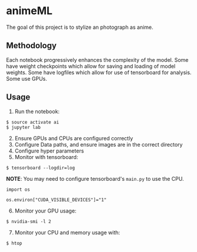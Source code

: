 # animeML

The goal of this project is to stylize an photograph as anime.

## Methodology
Each notebook progressively enhances the complexity of the model. Some have weight checkpoints which allow for saving and loading of model weights.
Some have logfiles which allow for use of tensorboard for analysis. Some use GPUs.

## Usage
1. Run the notebook: 
```
$ source activate ai
$ jupyter lab
```

2. Ensure GPUs and CPUs are configured correctly
3. Configure Data paths, and ensure images are in the correct directory
4. Configure hyper parameters
5. Monitor with tensorboard:
```
$ tensorboard --logdir=log
```
**NOTE**: You may need to configure tensorboard's `main.py` to use the CPU. 

```
import os

os.environ["CUDA_VISIBLE_DEVICES"]="1"
```



6. Monitor your GPU usage:
```
$ nvidia-smi -l 2
```
7. Monitor your CPU and memory usage with:
```
$ htop
```



